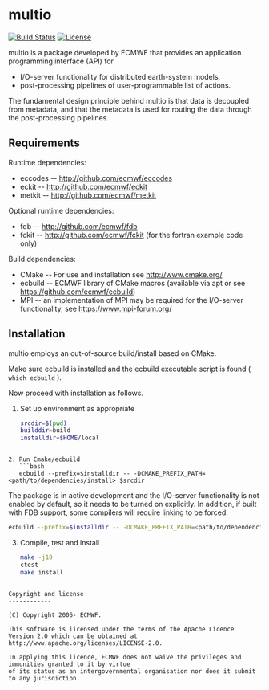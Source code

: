 multio
======

[![Build Status](https://img.shields.io/github/actions/workflow/status/ecmwf/multio/ci.yml?branch=develop)](https://github.com/ecmwf/multio/actions/workflows/ci.yml?query=branch%3Adevelop)
[![License](https://img.shields.io/badge/License-Apache%202.0-blue.svg)](https://github.com/ecmwf/multio/blob/develop/LICENSE)

multio is a package developed by ECMWF that provides an application programming interface (API) for

   * I/O-server functionality for distributed earth-system models,
   * post-processing pipelines of user-programmable list of actions.

The fundamental design principle behind multio is that data is decoupled from metadata, and that the
metadata is used for routing the data through the post-processing pipelines.

Requirements
------------

Runtime dependencies:

- eccodes -- http://github.com/ecmwf/eccodes
- eckit -- http://github.com/ecmwf/eckit
- metkit -- http://github.com/ecmwf/metkit

Optional runtime dependencies:

- fdb -- http://github.com/ecmwf/fdb
- fckit -- http://github.com/ecmwf/fckit (for the fortran example code only)

Build dependencies:

- CMake -- For use and installation see http://www.cmake.org/
- ecbuild -- ECMWF library of CMake macros (available via apt or see https://github.com/ecmwf/ecbuild)
- MPI -- an implementation of MPI may be required for the I/O-server functionality, see https://www.mpi-forum.org/

Installation
------------

multio employs an out-of-source build/install based on CMake.

Make sure ecbuild is installed and the ecbuild executable script is found ( `which ecbuild` ).

Now proceed with installation as follows.

1. Set up environment as appropriate
   ```bash
   srcdir=$(pwd)
   builddir=build
   installdir=$HOME/local
```

2. Run Cmake/ecbuild
   ```bash
   ecbuild --prefix=$installdir -- -DCMAKE_PREFIX_PATH=<path/to/dependencies/install> $srcdir
```
   The package is in active development and the I/O-server functionality is not enabled by default, so
   it needs to be turned on explicitly. In addition, if built with FDB support, some compilers will
   require linking to be forced.
   ```bash
   ecbuild --prefix=$installdir -- -DCMAKE_PREFIX_PATH=<path/to/dependencies/install> -DECBUILD_EXE_LINKER_FLAGS=-Wl,--no-as-needed $srcdir
```

3. Compile, test and install
   ```bash
   make -j10
   ctest
   make install
```

Copyright and license
------------

(C) Copyright 2005- ECMWF.

This software is licensed under the terms of the Apache Licence Version 2.0 which can be obtained at
http://www.apache.org/licenses/LICENSE-2.0.

In applying this licence, ECMWF does not waive the privileges and immunities granted to it by virtue
of its status as an intergovernmental organisation nor does it submit to any jurisdiction.
